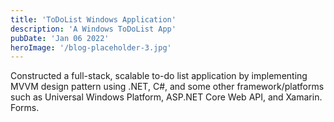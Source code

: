 ```yaml
---
title: 'ToDoList Windows Application'
description: 'A Windows ToDoList App'
pubDate: 'Jan 06 2022'
heroImage: '/blog-placeholder-3.jpg'
---
```


Constructed a full-stack, scalable to-do list application by implementing MVVM design pattern using .NET, C#, and some other framework/platforms such as Universal Windows Platform, ASP.NET Core Web API, and Xamarin. Forms.
